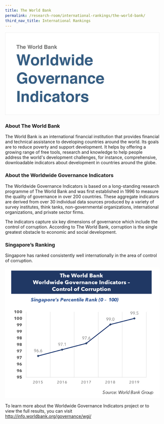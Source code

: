 ```yaml
---
title: The World Bank
permalink: /research-room/international-rankings/the-world-bank/
third_nav_title: International Rankings
---
```



<img src="/images/research-rm_world-bank.jpg" alt="world bank">

### **About The World Bank**

The World Bank is an international financial institution that provides financial and technical assistance to developing countries around the world. Its goals are to reduce poverty and support development. It helps by offering a growing range of free tools, research and knowledge to help people address the world's development challenges, for instance, comprehensive, downloadable indicators about development in countries around the globe.

### **About the Worldwide Governance Indicators**

The Worldwide Governance Indicators is based on a long-standing research programme of The World Bank and was first established in 1996 to measure the quality of governance in over 200 countries. These aggregate indicators are derived from over 30 individual data sources produced by a variety of survey institutes, think tanks, non-governmental organizations, international organizations, and private sector firms.

The indicators capture six key dimensions of governance which include the control of corruption. According to The World Bank, corruption is the single greatest obstacle to economic and social development.

### **Singapore’s Ranking**

Singapore has ranked consistently well internationally in the area of control of corruption. 

<img src="/images/research room_world bank.jpg" alt="Worldwide Governance Indicators">

To learn more about the Worldwide Governance Indicators project or to view the full results, you can visit <a href="http://info.worldbank.org/governance/wgi/">http://info.worldbank.org/governance/wgi/</a>

